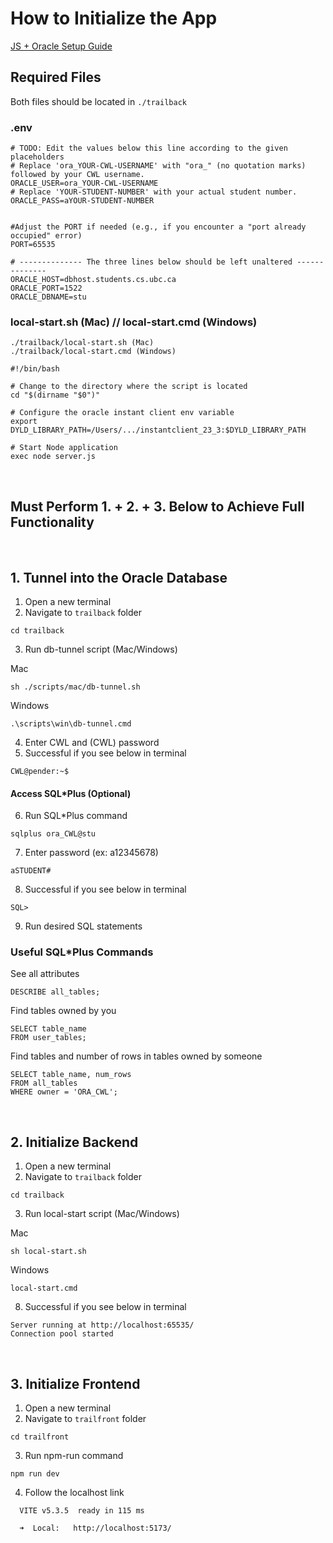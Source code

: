 # How to Initialize the App

<a href="https://www.students.cs.ubc.ca/~cs-304/resources/javascript-oracle-resources/node-setup.html#local-deploy-item">
JS + Oracle Setup Guide
</a>

## Required Files

Both files should be located in ```./trailback```

### .env
```
# TODO: Edit the values below this line according to the given placeholders
# Replace 'ora_YOUR-CWL-USERNAME' with "ora_" (no quotation marks) followed by your CWL username.
ORACLE_USER=ora_YOUR-CWL-USERNAME
# Replace 'YOUR-STUDENT-NUMBER' with your actual student number.
ORACLE_PASS=aYOUR-STUDENT-NUMBER


#Adjust the PORT if needed (e.g., if you encounter a "port already occupied" error)
PORT=65535

# -------------- The three lines below should be left unaltered --------------
ORACLE_HOST=dbhost.students.cs.ubc.ca
ORACLE_PORT=1522
ORACLE_DBNAME=stu
```

### local-start.sh (Mac) // local-start.cmd (Windows)
```
./trailback/local-start.sh (Mac)
./trailback/local-start.cmd (Windows)

#!/bin/bash

# Change to the directory where the script is located
cd "$(dirname "$0")"

# Configure the oracle instant client env variable
export DYLD_LIBRARY_PATH=/Users/.../instantclient_23_3:$DYLD_LIBRARY_PATH

# Start Node application
exec node server.js
```

<br>

## Must Perform 1. + 2. + 3. Below to Achieve Full Functionality

<br>

## 1. Tunnel into the Oracle Database

1. Open a new terminal
2. Navigate to ```trailback``` folder
```
cd trailback
```
3. Run db-tunnel script (Mac/Windows)

Mac
```
sh ./scripts/mac/db-tunnel.sh
```
Windows
```
.\scripts\win\db-tunnel.cmd
```
4. Enter CWL and (CWL) password
5. Successful if you see below in terminal
```
CWL@pender:~$
```

#### Access SQL*Plus (Optional)

6.  Run SQL*Plus command
```
sqlplus ora_CWL@stu
```
7. Enter password (ex: a12345678)
```
aSTUDENT#
```
8. Successful if you see below in terminal
```
SQL>
```
9. Run desired SQL statements

### Useful SQL*Plus Commands

See all attributes
```
DESCRIBE all_tables;
```

Find tables owned by you
```
SELECT table_name
FROM user_tables;
```

Find tables and number of rows in tables owned by someone
```
SELECT table_name, num_rows
FROM all_tables 
WHERE owner = 'ORA_CWL';
```

<br>

## 2. Initialize Backend

1. Open a new terminal
2. Navigate to ```trailback``` folder
```
cd trailback
```
3. Run local-start script (Mac/Windows)

Mac
```
sh local-start.sh
```
Windows
```
local-start.cmd
```
8. Successful if you see below in terminal
```
Server running at http://localhost:65535/
Connection pool started
```

<br>

## 3. Initialize Frontend

1. Open a new terminal
2. Navigate to ```trailfront``` folder
```
cd trailfront
```
3. Run npm-run command
```
npm run dev
```
4. Follow the localhost link
```
  VITE v5.3.5  ready in 115 ms

  ➜  Local:   http://localhost:5173/
```
